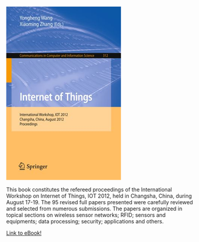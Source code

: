 
[![Image of eBook](/978-3-642-32427-7.jpg)](https://link.springer.com/book/10.1007/978-3-642-32427-7)

This book constitutes the refereed proceedings of the International Workshop on Internet of Things, IOT 2012, held in Changsha, China, during August 17-19. The 95 revised full papers presented were carefully reviewed and selected from numerous submissions. The papers are organized in topical sections on wireless sensor networks; RFID; sensors and equipments; data processing; security; applications and others.

[Link to eBook!](https://link.springer.com/book/10.1007/978-3-642-32427-7)
